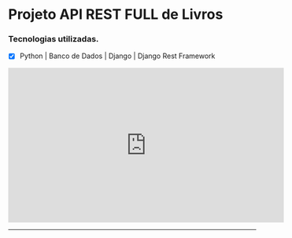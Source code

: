 # Projeto API REST FULL de Livros

### Tecnologias utilizadas.
- [x] Python | Banco de Dados | Django | Django Rest Framework


<div align="center">
<iframe width="560" height="315" src="https://www.youtube.com/embed/K6PMT8zyko8" title="YouTube video player" frameborder="0" allow="accelerometer; autoplay; clipboard-write; encrypted-media; gyroscope; picture-in-picture" allowfullscreen></iframe>
</div>
<hr />